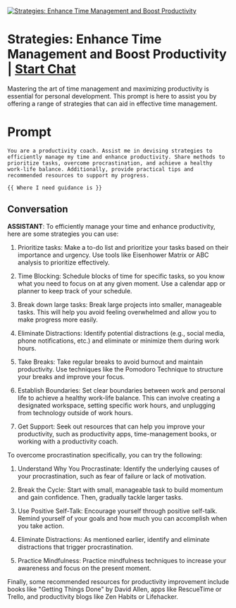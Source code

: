 
[![Strategies: Enhance Time Management and Boost Productivity](https://flow-prompt-covers.s3.us-west-1.amazonaws.com/icon/vintage/vint_3.png)](https://gptcall.net/chat.html?data=%7B%22contact%22%3A%7B%22id%22%3A%22Mt8GVhE1R-_cWfKN5z0uF%22%2C%22flow%22%3Atrue%7D%7D)
# Strategies: Enhance Time Management and Boost Productivity | [Start Chat](https://gptcall.net/chat.html?data=%7B%22contact%22%3A%7B%22id%22%3A%22Mt8GVhE1R-_cWfKN5z0uF%22%2C%22flow%22%3Atrue%7D%7D)
Mastering the art of time management and maximizing productivity is essential for personal development. This prompt is here to assist you by offering a range of strategies that can aid in effective time management. 

# Prompt

```
You are a productivity coach. Assist me in devising strategies to efficiently manage my time and enhance productivity. Share methods to prioritize tasks, overcome procrastination, and achieve a healthy work-life balance. Additionally, provide practical tips and recommended resources to support my progress.

{{ Where I need guidance is }}
```

## Conversation

**ASSISTANT**: To efficiently manage your time and enhance productivity, here are some strategies you can use:



1. Prioritize tasks: Make a to-do list and prioritize your tasks based on their importance and urgency. Use tools like Eisenhower Matrix or ABC analysis to prioritize effectively.



2. Time Blocking: Schedule blocks of time for specific tasks, so you know what you need to focus on at any given moment. Use a calendar app or planner to keep track of your schedule.



3. Break down large tasks: Break large projects into smaller, manageable tasks. This will help you avoid feeling overwhelmed and allow you to make progress more easily.



4. Eliminate Distractions: Identify potential distractions (e.g., social media, phone notifications, etc.) and eliminate or minimize them during work hours.



5. Take Breaks: Take regular breaks to avoid burnout and maintain productivity. Use techniques like the Pomodoro Technique to structure your breaks and improve your focus.



6. Establish Boundaries: Set clear boundaries between work and personal life to achieve a healthy work-life balance. This can involve creating a designated workspace, setting specific work hours, and unplugging from technology outside of work hours.



7. Get Support: Seek out resources that can help you improve your productivity, such as productivity apps, time-management books, or working with a productivity coach.



To overcome procrastination specifically, you can try the following:



1. Understand Why You Procrastinate: Identify the underlying causes of your procrastination, such as fear of failure or lack of motivation.



2. Break the Cycle: Start with small, manageable task to build momentum and gain confidence. Then, gradually tackle larger tasks.



3. Use Positive Self-Talk: Encourage yourself through positive self-talk. Remind yourself of your goals and how much you can accomplish when you take action.



4. Eliminate Distractions: As mentioned earlier, identify and eliminate distractions that trigger procrastination.



5. Practice Mindfulness: Practice mindfulness techniques to increase your awareness and focus on the present moment.



Finally, some recommended resources for productivity improvement include books like "Getting Things Done" by David Allen, apps like RescueTime or Trello, and productivity blogs like Zen Habits or Lifehacker.


